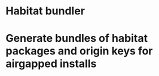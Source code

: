 # Habitat bundler

Generate bundles of habitat packages and origin keys for airgapped installs
====


